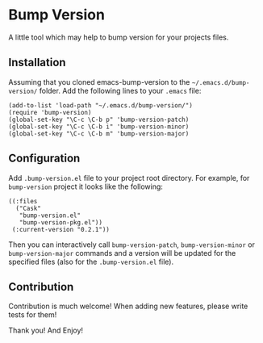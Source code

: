 # Bump Version

A little tool which may help to bump version for your projects files.

## Installation

Assuming that you cloned emacs-bump-version to the
`~/.emacs.d/bump-version/` folder. Add the following lines to your
`.emacs` file:

```
(add-to-list 'load-path "~/.emacs.d/bump-version/")
(require 'bump-version)
(global-set-key "\C-c \C-b p" 'bump-version-patch)
(global-set-key "\C-c \C-b i" 'bump-version-minor)
(global-set-key "\C-c \C-b m" 'bump-version-major)
```

## Configuration

Add `.bump-version.el` file to your project root directory. For
example, for `bump-version` project it looks like the following:

```
((:files
  ("Cask"
   "bump-version.el"
   "bump-version-pkg.el"))
 (:current-version "0.2.1"))
```

Then you can interactively call `bump-version-patch`,
`bump-version-minor` or `bump-version-major` commands and a version
will be updated for the specified files (also for the
`.bump-version.el` file).

## Contribution

Contribution is much welcome! When adding new features, please write tests for them!

Thank you! And Enjoy!
